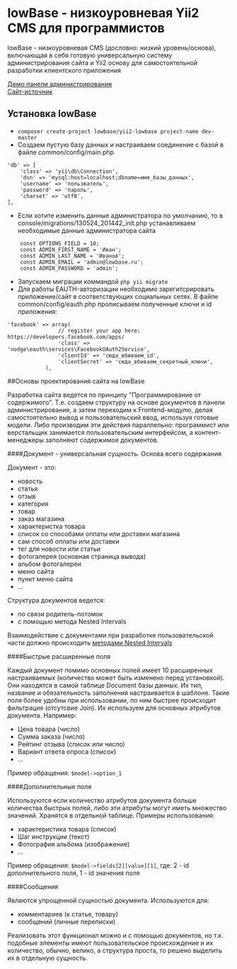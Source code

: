 lowBase - низкоуровневая Yii2 CMS для программистов
===================================================

lowBase - низкоуровневая CMS (дословно: низкий уровень/основа), включающая в себя готовую универсальную
систему администрирования сайта и Yii2 основу для самостоятельной разработки клиентского приложения

[Демо панели администрирования](http://demo.lowbase.ru/admin "демо панели")  
[Сайт-источник](http://lowbase.ru "сайт-источник")  


Установка lowBase
-----------------

* `composer create-project lowbase/yii2-lowbase project-name dev-master`
* Создаем пустую базу данных и настраиваем соединение с базой в файле common/config/main.php
```
'db' => [
    'class' => 'yii\db\Connection',
    'dsn' => 'mysql:host=localhost;dbname=имя_базы_данных',
    'username' => 'пользватель',
    'password' => 'пароль',
    'charset' => 'utf8',
],
```
* Если хотите изменить данные администратора по умолчанию, то в console/migrations/130524_201442_init.php устанавливаем необходимые данные администратора сайта
```
    const OPTIONS_FIELD = 10;
    const ADMIN_FIRST_NAME = 'Иван';
    const ADMIN_LAST_NAME = 'Иванов';
    const ADMIN_EMAIL = 'admin@lowbase.ru';
    const ADMIN_PASSWORD = 'admin';
```
* Запускаем миграции коммандой `php yii migrate`
* Для работы EAUTH-авторизации необходимо зарегитсрировать приложение/сайт в соответствующих социальных сетях.
В файле common/config/eauth.php прописываем полученные ключи и id приложения:
```
'facebook' => array(
                // register your app here: https://developers.facebook.com/apps/
                'class' => 'nodge\eauth\services\FacebookOAuth2Service',
                'clientId' => 'сюда_вбиваем_id',
                'clientSecret' => 'сюда_вбиваем_секретный_ключи',
            ),
```

##Основы проектирования сайта на lowBase

Разработка сайта ведется по принципу "Программирование от содержимого". Т.е. создаем структуру на основе документов в панели администрирования, а затем переходим к Frontend-модулю, делая самостоятельно вывод и пользовательский ввод, используя готовые модели. Либо производим эти действия параллельно: программист или верстальщик занимается пользовательским интерфейсом, а контент-менеджеры заполняют содержимое документов.

####Документ - универсальная сущность. Основа всего содержания

Документ - это:
* новость
* статья
* отзыв
* категория
* товар
* заказ магазина
* характеристка товара
* список со способами оплаты или доставки магазина
* сам способ оплаты или доставки
* тег для новости или статьи
* фотогалерея (основная страница вывода)
* альбом фотогалереи
* меню сайта
* пункт меню сайта
* ...

Структура документов ведется:
* по связи родитель-потомок
* с помощью метода Nested Intervals

Взаимодействие с документами при разработке пользовательской части должно происходить [методами Nested Intervals](https://github.com/lowbase/yii2-nested-intervals "Nested Intervals") 

####Быстрые расширенные поля

Каждый документ помимо основных полей имеет 10 расширенных настраиваемых (количество может быть изменено перед установкой). Они находятся в самой таблице Document базы данных. Их тип, название и обязательность заполнения настраивается в шаблоне. Такие поля более удобны при использовании, по ним быстрее происходит фильтрация (отсутсвие Join). Их используем для основных атрибутов документа.
Например:
* Цена товара (число)
* Сумма заказа (число)
* Рейтинг отзыва (список или число) 
* Вариант ответа опроса (список)
* ...

Пример обращения: `$model->option_1`

####Дополнительные поля

Используются если количество атрибутов документа больше количества быстрых полей, либо эти атрибуты могут иметь множество значений. Хранятся в отдельной таблице. Примеры использования:

* характеристика товара (список)
* Шаг инструкции (текст)
* Фотография альбома (изображение)
* ...

Пример обращения: `$model->fields[2][value][1]`,
где:
    2 - id дополнительного поля,
    1 - id значения поля



####Сообщения

Являются упрощенной сущностью документа. Используются для:

* комментариев (к статье, товару)
* сообщений (личные переписки)

Реализовать этот функционал можно и с помощью документов, но т.к. подобные элементы имеют пользовательское происхождение и их количество, обычно, велико,  а структура проста, то решено выделить их в отдельную сущность.

